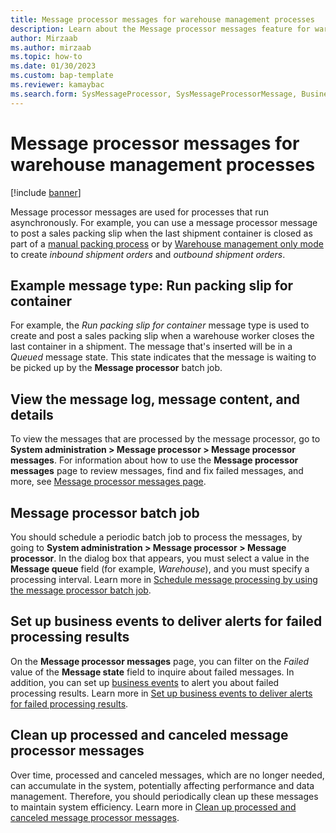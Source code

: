 ```yaml
---
title: Message processor messages for warehouse management processes
description: Learn about the Message processor messages feature for warehouse management with an outline on viewing the message log and message content.
author: Mirzaab
ms.author: mirzaab
ms.topic: how-to
ms.date: 01/30/2023
ms.custom: bap-template
ms.reviewer: kamaybac
ms.search.form: SysMessageProcessor, SysMessageProcessorMessage, BusinessEventsWorkspace 
---
```


# Message processor messages for warehouse management processes

[!include [banner](../includes/banner.md)]

Message processor messages are used for processes that run asynchronously. For example, you can use a message processor message to post a sales packing slip when the last shipment container is closed as part of a [manual packing process](packing-containers.md) or by [Warehouse management only mode](wms-only-mode-overview.md) to create *inbound shipment orders* and *outbound shipment orders*.

## Example message type: Run packing slip for container

For example, the *Run packing slip for container* message type is used to create and post a sales packing slip when a warehouse worker closes the last container in a shipment. The message that's inserted will be in a *Queued* message state. This state indicates that the message is waiting to be picked up by the **Message processor** batch job.

## View the message log, message content, and details

To view the messages that are processed by the message processor, go to **System administration \> Message processor \> Message processor messages**. For information about how to use the **Message processor messages** page to review messages, find and fix failed messages, and more, see [Message processor messages page](../supply-chain-dev/message-processor.md#message-processor-page).

## Message processor batch job

You should schedule a periodic batch job to process the messages, by going to **System administration \> Message processor \> Message processor**. In the dialog box that appears, you must select a value in the **Message queue** field (for example, *Warehouse*), and you must specify a processing interval. Learn more in [Schedule message processing by using the message processor batch job](../supply-chain-dev/message-processor.md#processor-batch-job).

## Set up business events to deliver alerts for failed processing results

On the **Message processor messages** page, you can filter on the  *Failed* value of the **Message state** field to inquire about failed messages. In addition, you can set up [business events](../../fin-ops-core/dev-itpro/business-events/home-page.md) to alert you about failed processing results. Learn more in [Set up business events to deliver alerts for failed processing results](../supply-chain-dev/message-processor.md#business-events).

## Clean up processed and canceled message processor messages

Over time, processed and canceled messages, which are no longer needed, can accumulate in the system, potentially affecting performance and data management. Therefore, you should periodically clean up these messages to maintain system efficiency. Learn more in [Clean up processed and canceled message processor messages](message-processor-cleanup.md).
